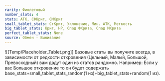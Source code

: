 ```yaml
---
rarity: Фиолетовый
number_slots: 4
stats: АТК, СФКрит, СМКрит
small_tablet_stats: СтКрит, Уклонение, Мин. АТК, Меткость
big_tablet_stats: Крит, HP, Спад ФКрита, Спад МКрита
perfect_tablet_stats: None
source: Обмен - Выживание
---
```

![[Temp/Placeholder_Tablet.png]]
Базовые статы вы получите всегда, в зависимости от редкости откровения (Цельный, Малый, Большой, Превосходный) вам дадут один из статов рандомно. Например: Если у вас Большое откровение то он будет содержать base_stats+small_tablet_stats_random(1 из)+big_tablet_stats+random(1 из).
